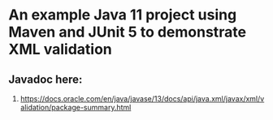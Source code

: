 # An example Java 11 project using Maven and JUnit 5 to demonstrate XML validation

## Javadoc here:
1. https://docs.oracle.com/en/java/javase/13/docs/api/java.xml/javax/xml/validation/package-summary.html

